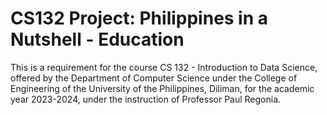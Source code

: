 # CS132 Project: Philippines in a Nutshell - Education
This is a requirement for the course CS 132 - Introduction to Data Science, offered by the Department of Computer Science under the College of Engineering of the University of the Philippines, Diliman, for the academic year 2023-2024, under the instruction of Professor Paul Regonia.
